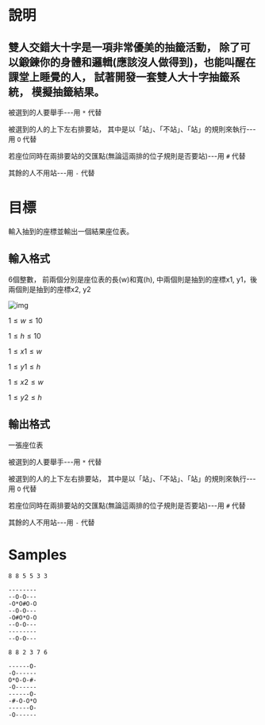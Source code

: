 # 說明

雙人交錯大十字是一項非常優美的抽籤活動， 除了可以鍛鍊你的身體和邏輯(應該沒人做得到)，也能叫醒在課堂上睡覺的人， 試著開發一套雙人大十字抽籤系統， 模擬抽籤結果。
---

被選到的人要舉手---用 ```*``` 代替

被選到的人的上下左右排要站， 其中是以「站」、「不站」、「站」的規則來執行---用 ```O``` 代替

若座位同時在兩排要站的交匯點(無論這兩排的位子規則是否要站)---用 ```#``` 代替

其餘的人不用站---用 ```-``` 代替

# 目標

輸入抽到的座標並輸出一個結果座位表。

## 輸入格式

6個整數， 前兩個分別是座位表的長(w)和寬(h), 中兩個則是抽到的座標x1, y1，後兩個則是抽到的座標x2, y2

![img](https://upload.cc/i1/2023/06/07/XrY0Dq.png)

$1 \leq w \leq 10$

$1 \leq h \leq 10$

$1 \leq x1 \leq w$

$1 \leq y1 \leq h$

$1 \leq x2 \leq w$

$1 \leq y2 \leq h$

## 輸出格式

一張座位表

被選到的人要舉手---用 ```*``` 代替

被選到的人的上下左右排要站， 其中是以「站」、「不站」、「站」的規則來執行---用 ```O``` 代替

若座位同時在兩排要站的交匯點(無論這兩排的位子規則是否要站)---用 ```#``` 代替

其餘的人不用站---用 ```-``` 代替

# Samples

```input1
8 8 5 5 3 3
```

```output1
--------
--O-O---
-O*O#O-O
--O-O---
-O#O*O-O
--O-O---
--------
--O-O---
```

```input2
8 8 2 3 7 6  
```

```output2
------O-
-O------
O*O-O-#-
-O------
------O-
-#-O-O*O
------O-
-O------
```
